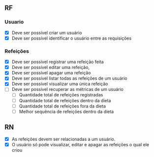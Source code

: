 ## RF

### Usuario

- [x] Deve ser possível criar um usuário
- [x] Deve ser possível identificar o usuário entre as requisições

### Refeições
- [x] Deve ser possível registrar uma refeição feita
- [x] Deve ser possível editar uma refeição,
- [x] Deve ser possível apagar uma refeição
- [x] Deve ser possível listar todas as refeições de um usuário
- [x] Deve ser possível visualizar uma única refeição
- [ ] Deve ser possível recuperar as métricas de um usuário
    - [ ] Quantidade total de refeições registradas
    - [ ] Quantidade total de refeições dentro da dieta
    - [ ] Quantidade total de refeições fora da dieta
    - [ ] Melhor sequência de refeições dentro da dieta

## RN

- [x] As refeições devem ser relacionadas a um usuário.
- [x] O usuário só pode visualizar, editar e apagar as refeições o qual ele criou